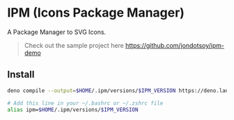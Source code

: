 # IPM (Icons Package Manager)

A Package Manager to SVG Icons.

> Check out the sample project here https://github.com/jondotsoy/ipm-demo

## Install

```sh
deno compile --output=$HOME/.ipm/versions/$IPM_VERSION https://deno.land/x/ipm@$IPM_VERSION/cli.ts

# Add this line in your ~/.bashrc or ~/.zshrc file
alias ipm=$HOME/.ipm/versions/$IPM_VERSION
```
